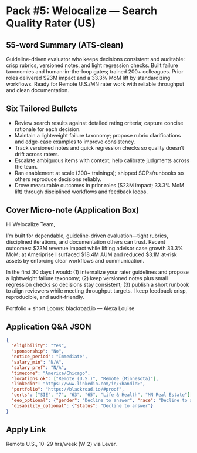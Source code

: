 # Pack #5: Welocalize — Search Quality Rater (US)

## 55-word Summary (ATS-clean)
Guideline-driven evaluator who keeps decisions consistent and auditable: crisp rubrics, versioned notes, and light regression checks. Built failure taxonomies and human-in-the-loop gates; trained 200+ colleagues. Prior roles delivered $23M impact and a 33.3% MoM lift by standardizing workflows. Ready for Remote U.S./MN rater work with reliable throughput and clean documentation.

## Six Tailored Bullets
- Review search results against detailed rating criteria; capture concise rationale for each decision.
- Maintain a lightweight failure taxonomy; propose rubric clarifications and edge-case examples to improve consistency.
- Track versioned notes and quick regression checks so quality doesn’t drift across raters.
- Escalate ambiguous items with context; help calibrate judgments across the team.
- Ran enablement at scale (200+ trainings); shipped SOPs/runbooks so others reproduce decisions reliably.
- Drove measurable outcomes in prior roles ($23M impact; 33.3% MoM lift) through disciplined workflows and feedback loops.

## Cover Micro-note (Application Box)
Hi Welocalize Team,

I’m built for dependable, guideline-driven evaluation—tight rubrics, disciplined iterations, and documentation others can trust. Recent outcomes: $23M revenue impact while lifting advisor case growth 33.3% MoM; at Ameriprise I surfaced $18.4M AUM and reduced $3.1M at-risk assets by enforcing clear workflows and communication.

In the first 30 days I would: (1) internalize your rater guidelines and propose a lightweight failure taxonomy; (2) keep versioned notes plus small regression checks so decisions stay consistent; (3) publish a short runbook to align reviewers while meeting throughput targets. I keep feedback crisp, reproducible, and audit-friendly.

Portfolio + short Looms: blackroad.io
— Alexa Louise

## Application Q&A JSON
```json
{
  "eligibility": "Yes",
  "sponsorship": "No",
  "notice_period": "Immediate",
  "salary_min": "N/A",
  "salary_pref": "N/A",
  "timezone": "America/Chicago",
  "locations_ok": ["Remote (U.S.)", "Remote (Minnesota)"],
  "linkedin": "https://www.linkedin.com/in/<handle>",
  "portfolio": "https://blackroad.io/#proof",
  "certs": ["SIE", "7", "63", "65", "Life & Health", "MN Real Estate"],
  "eeo_optional": {"gender": "Decline to answer", "race": "Decline to answer", "veteran_status": "Decline to answer"},
  "disability_optional": {"status": "Decline to answer"}
}
```

## Apply Link
Remote U.S., 10–29 hrs/week (W-2) via Lever.
